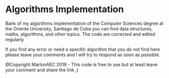 # Algorithms Implementation
Bank of my algorithms implementation of the Computer Sciences degree at the Oriente University, Santiago de Cuba you can find data structures, maths, algorithms, and other topics. The code are corrected and edited regularly

If you find any error or need a specific algorithm that you do not find here please leave your comments and I will try to respond as soon as possible.

@Copyright MarlonAEC 2019 - This code is free to use but at least leave your comment and share the link ;)
